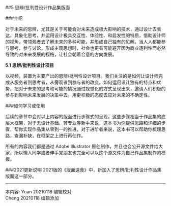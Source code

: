 ##5 思辨/批判性设计作品集版面

###介绍

对于未来的思辨，尤其是关于可能会对未来造成极大影响的技术，通过设计去表达，具象化思考，并运用设计极具交互性、体验性、和启发性的特质，借助设计师的视角，带领观者去了解未来的多种可能，并形成自己独有的见解。当人人都能参与思考，参与讨论，形成主观思想时，社会也更有可能避开因为商业逐利性而必然导致的对未来发展的桎梏，让社会朝着合意的方向发展。

**5.1 思辨/批判性设计项目**

以视频，装置为主要产出的思辨/批判性设计项目。我们关注的是如何让设计师完成从服务者到思考者，从旁观者到参与者的改变。如何运用设计独有的特点和优势，把对于未来的思考和可能的情况通过视觉化的方式呈现出来，邀请人们积极的参与到影响未来发展的决策中去。用更积极的态度去应对未来的不确定性。

###如何学习或使用

后续的章节中会对以上内容的版面进行步骤式的呈现，这些步骤相当于作品集的底层大框架，对于无设计基础、转专业等新手来说，这本书为你提供思路和详细的步骤，帮你实现作品集从零到一的推进。对于进阶者来说，这本书可以帮助你梳理思路，查漏补缺，在框架之上进行再创作。

所有的内容我们都是通过 Adobe Illustrator 原创制作，并且也会公开源文件给大家，所以懒人同学或者伸手党朋友也完全可以以这个源文件为自己作品集制作的模板。

###2021更新说明
2021版的《版面速食》中，新加入了思辨/批判性设计作品集版面这一部分。

---
本内容:
Yuan 20210118 编辑校对  
Cheng 20210118 编辑添加
